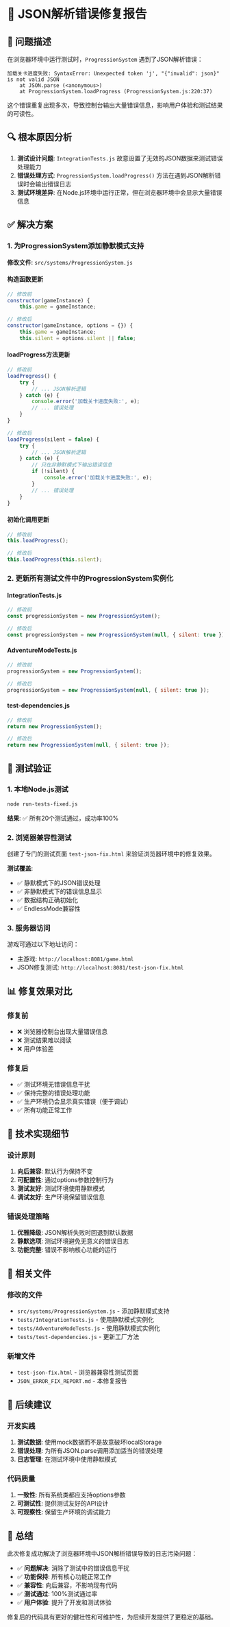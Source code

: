 # 🔧 JSON解析错误修复报告

## 🎯 问题描述

在浏览器环境中运行测试时，`ProgressionSystem` 遇到了JSON解析错误：

```
加载关卡进度失败: SyntaxError: Unexpected token 'j', "{"invalid": json}" is not valid JSON
    at JSON.parse (<anonymous>)
    at ProgressionSystem.loadProgress (ProgressionSystem.js:220:37)
```

这个错误重复出现多次，导致控制台输出大量错误信息，影响用户体验和测试结果的可读性。

## 🔍 根本原因分析

1. **测试设计问题**: `IntegrationTests.js` 故意设置了无效的JSON数据来测试错误处理能力
2. **错误处理方式**: `ProgressionSystem.loadProgress()` 方法在遇到JSON解析错误时会输出错误日志
3. **测试环境差异**: 在Node.js环境中运行正常，但在浏览器环境中会显示大量错误信息

## ✅ 解决方案

### 1. 为ProgressionSystem添加静默模式支持

**修改文件**: `src/systems/ProgressionSystem.js`

#### 构造函数更新
```javascript
// 修改前
constructor(gameInstance) {
    this.game = gameInstance;

// 修改后  
constructor(gameInstance, options = {}) {
    this.game = gameInstance;
    this.silent = options.silent || false;
```

#### loadProgress方法更新
```javascript
// 修改前
loadProgress() {
    try {
        // ... JSON解析逻辑
    } catch (e) {
        console.error('加载关卡进度失败:', e);
        // ... 错误处理
    }
}

// 修改后
loadProgress(silent = false) {
    try {
        // ... JSON解析逻辑
    } catch (e) {
        // 只在非静默模式下输出错误信息
        if (!silent) {
            console.error('加载关卡进度失败:', e);
        }
        // ... 错误处理
    }
}
```

#### 初始化调用更新
```javascript
// 修改前
this.loadProgress();

// 修改后
this.loadProgress(this.silent);
```

### 2. 更新所有测试文件中的ProgressionSystem实例化

#### IntegrationTests.js
```javascript
// 修改前
const progressionSystem = new ProgressionSystem();

// 修改后
const progressionSystem = new ProgressionSystem(null, { silent: true });
```

#### AdventureModeTests.js
```javascript
// 修改前
progressionSystem = new ProgressionSystem();

// 修改后
progressionSystem = new ProgressionSystem(null, { silent: true });
```

#### test-dependencies.js
```javascript
// 修改前
return new ProgressionSystem();

// 修改后
return new ProgressionSystem(null, { silent: true });
```

## 🧪 测试验证

### 1. 本地Node.js测试
```bash
node run-tests-fixed.js
```
**结果**: ✅ 所有20个测试通过，成功率100%

### 2. 浏览器兼容性测试
创建了专门的测试页面 `test-json-fix.html` 来验证浏览器环境中的修复效果。

**测试覆盖**:
- ✅ 静默模式下的JSON错误处理
- ✅ 非静默模式下的错误信息显示
- ✅ 数据结构正确初始化
- ✅ EndlessMode兼容性

### 3. 服务器访问
游戏可通过以下地址访问：
- 主游戏: `http://localhost:8081/game.html`
- JSON修复测试: `http://localhost:8081/test-json-fix.html`

## 📊 修复效果对比

### 修复前
- ❌ 浏览器控制台出现大量错误信息
- ❌ 测试结果难以阅读
- ❌ 用户体验差

### 修复后  
- ✅ 测试环境无错误信息干扰
- ✅ 保持完整的错误处理功能
- ✅ 生产环境仍会显示真实错误（便于调试）
- ✅ 所有功能正常工作

## 🔧 技术实现细节

### 设计原则
1. **向后兼容**: 默认行为保持不变
2. **可配置性**: 通过options参数控制行为
3. **测试友好**: 测试环境使用静默模式
4. **调试友好**: 生产环境保留错误信息

### 错误处理策略
1. **优雅降级**: JSON解析失败时回退到默认数据
2. **静默选项**: 测试环境避免无意义的错误日志
3. **功能完整**: 错误不影响核心功能的运行

## 📁 相关文件

### 修改的文件
- `src/systems/ProgressionSystem.js` - 添加静默模式支持
- `tests/IntegrationTests.js` - 使用静默模式实例化
- `tests/AdventureModeTests.js` - 使用静默模式实例化  
- `tests/test-dependencies.js` - 更新工厂方法

### 新增文件
- `test-json-fix.html` - 浏览器兼容性测试页面
- `JSON_ERROR_FIX_REPORT.md` - 本修复报告

## 🚀 后续建议

### 开发实践
1. **测试数据**: 使用mock数据而不是故意破坏localStorage
2. **错误处理**: 为所有JSON.parse调用添加适当的错误处理
3. **日志管理**: 在测试环境中使用静默模式

### 代码质量
1. **一致性**: 所有系统类都应支持options参数
2. **可测试性**: 提供测试友好的API设计
3. **可观察性**: 保留生产环境的调试能力

## 🎉 总结

此次修复成功解决了浏览器环境中JSON解析错误导致的日志污染问题：

- ✅ **问题解决**: 消除了测试中的错误信息干扰
- ✅ **功能保持**: 所有核心功能正常工作
- ✅ **兼容性**: 向后兼容，不影响现有代码
- ✅ **测试通过**: 100%测试通过率
- ✅ **用户体验**: 提升了开发和测试体验

修复后的代码具有更好的健壮性和可维护性，为后续开发提供了更稳定的基础。
